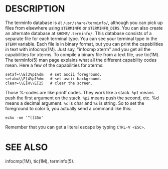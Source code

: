 # DESCRIPTION

The terminfo database is at `/usr/share/terminfo/`, although you can pick up 
files from elsewhere using `$TERMINFO` or `$TERMINFO_DIRS`. You can also create an 
alternate database at `$HOME/.terminfo/`. This database consists of a separate 
file for each terminal type. You can see your terminal type in the `$TERM`
variable. Each file is in binary format, but you can print the capabilities in 
text with infocmp(1M). Just say, "infocmp xterm" and you get all the 
capabilities for xterms. To compile a binary file from a text file, use 
tic(1M). The terminfo(5) man page explains what all the different capability 
codes mean. Here a few of the capabilities for xterms:

```
setaf=\\E[3%p1%dm   # set ascii foreground.
setab=\\E[4%p1%dm   # set ascii background.
clear=\\E[H\\E[25   # clear the screen.
```

Those %-codes are like printf codes. They work like a stack. `%p1` means push the 
first argument on the stack. `%p2` means push the second, etc. %d means a decimal 
argument. `%c` is char and `%s` is string. So to set the foreground to color 5, you 
actually send a command like this:

```
echo -ne '^[[35m'
```

Remember that you can get a literal escape by typing `CTRL-V <ESC>`.

# SEE ALSO

infocmp(1M),
tic(1M),
terminfo(5).
